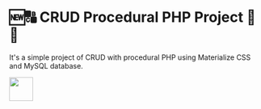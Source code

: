# 🆕🔠 CRUD Procedural PHP Project 🔄🚮
<p>It's a simple project of CRUD with procedural PHP using Materialize CSS and MySQL database.</p> 

<img src="https://cdn.icon-icons.com/icons2/2530/PNG/512/materialize_button_icon_151952.png" height="47">

